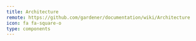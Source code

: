 ```yaml
---
title: Architecture
remote: https://github.com/gardener/documentation/wiki/Architecture
icon: fa fa-square-o
type: components
---
```

